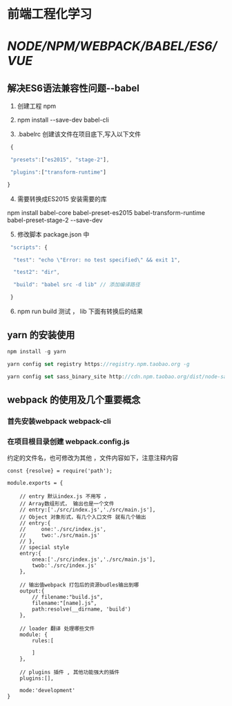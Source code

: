 # 前端工程化学习

# *NODE/NPM/WEBPACK/BABEL/ES6/VUE*

## 解决ES6语法兼容性问题--babel

1. 创建工程 npm 

2. npm install --save-dev babel-cli 

3. .babelrc 创建该文件在项目底下,写入以下文件 

```js
 {

 "presets":["es2015", "stage-2"],

 "plugins":["transform-runtime"]

}
```



4. 需要转换成ES2015 安装需要的库

npm install babel-core babel-preset-es2015 babel-transform-runtime babel-preset-stage-2 --save-dev

5. 修改脚本 package.json 中

```js
 "scripts": {

  "test": "echo \"Error: no test specified\" && exit 1",

  "test2": "dir",

  "build": "babel src -d lib" // 添加编译路径

 }
```

6. npm run build 测试 ， lib 下面有转换后的结果



## yarn 的安装使用

```js
npm install -g yarn

yarn config set registry https://registry.npm.taobao.org -g

yarn config set sass_binary_site http://cdn.npm.taobao.org/dist/node-sass -g
```

## webpack 的使用及几个重要概念

### 首先安装webpack webpack-cli

### 在项目根目录创建 webpack.config.js   
约定的文件名，也可修改为其他 ，文件内容如下，注意注释内容

```
const {resolve} = require('path');

module.exports = {

    // entry 默认index.js 不用写 ，
    // Array数组形式， 输出也是一个文件
    // entry:['./src/index.js','./src/main.js'],
    // Object 对象形式，有几个入口文件 就有几个输出
    // entry:{
    //     one:'./src/index.js',
    //     two:'./src/main.js'
    // },
    // special style
    entry:{
        onea:['./src/index.js','./src/main.js'],
        twob:'./src/index.js'
    },

    // 输出值webpack 打包后的资源budles输出到哪
    output:{
        // filename:"build.js",
        filename:"[name].js",
        path:resolve(__dirname, 'build')
    },

    // loader 翻译 处理哪些文件
    module: {
        rules:[

        ]
    },

    // plugins 插件 , 其他功能强大的插件
    plugins:[],

    mode:'development'
}
```